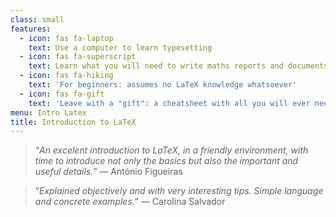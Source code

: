 ```yaml
---
class: small
features:
  - icon: fas fa-laptop
    text: Use a computer to learn typesetting
  - icon: fas fa-superscript
    text: Learn what you will need to write maths reports and documents
  - icon: fas fa-hiking
    text: 'For beginners: assumes no LaTeX knowledge whatsoever'
  - icon: fas fa-gift
    text: 'Leave with a "gift": a cheatsheet with all you will ever need'
menu: Intro Latex
title: Introduction to LaTeX
---
```


 > “*An excelent introduction to LaTeX, in a friendly environment, with time to introduce not only the basics but also the important and useful details.*”  &mdash; António Figueiras

<!-- -->

 > “*Explained objectively and with very interesting tips. Simple language and concrete examples.*”  &mdash; Carolina Salvador
